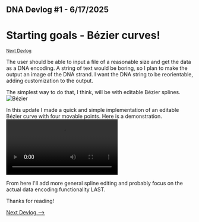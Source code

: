 ## DNA Devlog #1 - 6/17/2025
# Starting goals - Bézier curves!
<small>[Next Devlog](DNA_DEVLOG_2.md)</small>

The user should be able to input a file of a reasonable size and get the data as a DNA encoding. A string of text would be boring, so I plan to make the output an image of the DNA strand. I want the DNA string to be reorientable, adding customization to the output.

The simplest way to do that, I think, will be with editable Bézier splines.
![Bézier](DNA_devlog_1_bézier.png)

In this update I made a quick and simple implementation of an editable Bézier curve with four movable points. Here is a demonstration.
![Demonstration](DNA_devlog_1_recording_6-17-25.mp4)

From here I'll add more general spline editing and probably focus on the actual data encoding functionality LAST.

Thanks for reading!

[Next Devlog -->](DNA_DEVLOG_2.md)